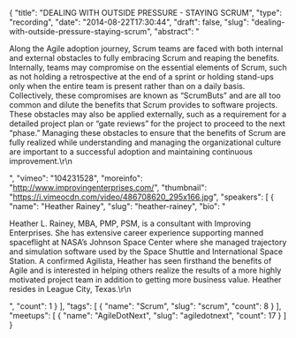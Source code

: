 {
  "title": "DEALING WITH OUTSIDE PRESSURE - STAYING SCRUM",
  "type": "recording",
  "date": "2014-08-22T17:30:44",
  "draft": false,
  "slug": "dealing-with-outside-pressure-staying-scrum",
  "abstract": "<p>Along the Agile adoption journey, Scrum teams are faced with both internal and external obstacles to fully embracing Scrum and reaping the benefits. Internally, teams may compromise on the essential elements of Scrum, such as not holding a retrospective at the end of a sprint or holding stand-ups only when the entire team is present rather than on a daily basis. Collectively, these compromises are known as “ScrumButs” and are all too common and dilute the benefits that Scrum provides to software projects. These obstacles may also be applied externally, such as a requirement for a detailed project plan or “gate reviews” for the project to proceed to the next “phase.” Managing these obstacles to ensure that the benefits of Scrum are fully realized while understanding and managing the organizational culture are important to a successful adoption and maintaining continuous improvement.\r\n</p>",
  "vimeo": "104231528",
  "moreinfo": "http://www.improvingenterprises.com/",
  "thumbnail": "https://i.vimeocdn.com/video/486708620_295x166.jpg",
  "speakers": [
    {
      "name": "Heather Rainey",
      "slug": "heather-rainey",
      "bio": "<p>Heather L. Rainey, MBA, PMP, PSM, is a consultant with Improving Enterprises. She has extensive career experience supporting manned spaceflight at NASA’s Johnson Space Center where she managed trajectory and simulation software used by the Space Shuttle and International Space Station. A confirmed Agilista, Heather has seen firsthand the benefits of Agile and is interested in helping others realize the results of a more highly motivated project team in addition to getting more business value. Heather resides in League City, Texas.\r\n</p>",
      "count": 1
    }
  ],
  "tags": [
    {
      "name": "Scrum",
      "slug": "scrum",
      "count": 8
    }
  ],
  "meetups": [
    {
      "name": "AgileDotNext",
      "slug": "agiledotnext",
      "count": 17
    }
  ]
}